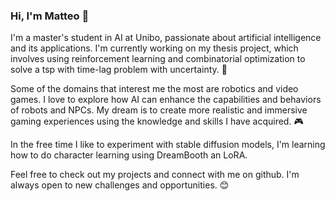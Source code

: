### Hi, I'm Matteo 👋
I'm a master's student in AI at Unibo, passionate about artificial intelligence and its applications. I'm currently working on my thesis project, which involves using reinforcement learning and combinatorial optimization to solve a tsp with time-lag problem with uncertainty. 🧠

Some of the domains that interest me the most are robotics and video games. I love to explore how AI can enhance the capabilities and behaviors of robots and NPCs. My dream is to create more realistic and immersive gaming experiences using the knowledge and skills I have acquired. 🎮

In the free time I like to experiment with stable diffusion models, I'm learning how to do character learning using DreamBooth an LoRA. 

Feel free to check out my projects and connect with me on github. I'm always open to new challenges and opportunities. 😊


<!--
**rrMat/rrMat** is a ✨ _special_ ✨ repository because its `README.md` (this file) appears on your GitHub profile.

Here are some ideas to get you started:

- 🔭 I’m currently working on ...
- 🌱 I’m currently learning ...
- 👯 I’m looking to collaborate on ...
- 🤔 I’m looking for help with ...
- 💬 Ask me about ...
- 📫 How to reach me: ...
- 😄 Pronouns: ...
- ⚡ Fun fact: ...
-->
